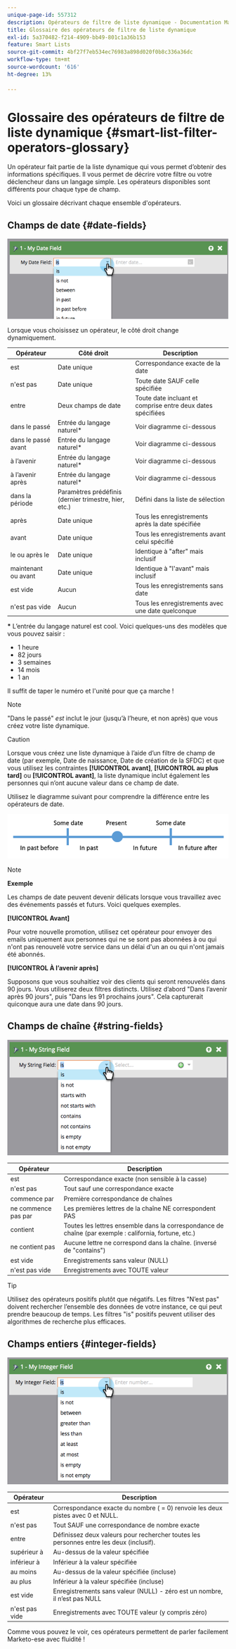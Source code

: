 ```yaml
---
unique-page-id: 557312
description: Opérateurs de filtre de liste dynamique - Documentation Marketo - Documentation du produit
title: Glossaire des opérateurs de filtre de liste dynamique
exl-id: 5a370482-f214-4909-bb49-801c1a36b153
feature: Smart Lists
source-git-commit: 4bf27f7eb534ec76983a898d020f0b8c336a36dc
workflow-type: tm+mt
source-wordcount: '616'
ht-degree: 13%

---
```


# Glossaire des opérateurs de filtre de liste dynamique {#smart-list-filter-operators-glossary}

Un opérateur fait partie de la liste dynamique qui vous permet d’obtenir des informations spécifiques. Il vous permet de décrire votre filtre ou votre déclencheur dans un langage simple. Les opérateurs disponibles sont différents pour chaque type de champ.

Voici un glossaire décrivant chaque ensemble d&#39;opérateurs.

## Champs de date {#date-fields}

![](assets/smart-list-filter-operators-glossary-1.png)

Lorsque vous choisissez un opérateur, le côté droit change dynamiquement.

<table><thead>
  <tr>
    <th>Opérateur</th>
    <th>Côté droit</th>
    <th>Description</th>
  </tr></thead>
<tbody>
  <tr>
    <td>est</td>
    <td>Date unique</td>
    <td>Correspondance exacte de la date</td>
  </tr>
  <tr>
    <td>n'est pas</td>
    <td>Date unique</td>
    <td>Toute date SAUF celle spécifiée</td>
  </tr>
  <tr>
    <td>entre</td>
    <td>Deux champs de date</td>
    <td>Toute date incluant et comprise entre deux dates spécifiées</td>
  </tr>
  <tr>
    <td>dans le passé</td>
    <td>Entrée du langage naturel*</td>
    <td>Voir diagramme ci-dessous</td>
  </tr>
  <tr>
    <td>dans le passé avant</td>
    <td>Entrée du langage naturel*</td>
    <td>Voir diagramme ci-dessous</td>
  </tr>
  <tr>
    <td>à l’avenir</td>
    <td>Entrée du langage naturel*</td>
    <td>Voir diagramme ci-dessous</td>
  </tr>
  <tr>
    <td>à l’avenir après</td>
    <td>Entrée du langage naturel*</td>
    <td>Voir diagramme ci-dessous</td>
  </tr>
  <tr>
    <td>dans la période</td>
    <td>Paramètres prédéfinis (dernier trimestre, hier, etc.)</td>
    <td>Défini dans la liste de sélection</td>
  </tr>
  <tr>
    <td>après</td>
    <td>Date unique</td>
    <td>Tous les enregistrements après la date spécifiée</td>
  </tr>
  <tr>
    <td>avant</td>
    <td>Date unique</td>
    <td>Tous les enregistrements avant celui spécifié</td>
  </tr>
  <tr>
    <td>le ou après le</td>
    <td>Date unique</td>
    <td>Identique à "after" mais inclusif</td>
  </tr>
  <tr>
    <td>maintenant ou avant</td>
    <td>Date unique</td>
    <td>Identique à "l'avant" mais inclusif</td>
  </tr>
  <tr>
    <td>est vide</td>
    <td>Aucun</td>
    <td>Tous les enregistrements sans date</td>
  </tr>
  <tr>
    <td>n'est pas vide</td>
    <td>Aucun</td>
    <td>Tous les enregistrements avec une date quelconque</td>
  </tr>
</tbody></table>

**&#42;** L’entrée du langage naturel est cool. Voici quelques-uns des modèles que vous pouvez saisir :

* 1 heure
* 82 jours
* 3 semaines
* 14 mois
* 1 an

Il suffit de taper le numéro et l&#39;unité pour que ça marche !

>[!NOTE]
>
>&quot;Dans le passé&quot; _est_ inclut le jour (jusqu’à l’heure, et non après) que vous créez votre liste dynamique.

>[!CAUTION]
>
>Lorsque vous créez une liste dynamique à l’aide d’un filtre de champ de date (par exemple, Date de naissance, Date de création de la SFDC) et que vous utilisez les contraintes **[!UICONTROL avant]**, **[!UICONTROL au plus tard]** ou **[!UICONTROL avant]**, la liste dynamique inclut également les personnes qui n’ont aucune valeur dans ce champ de date.

Utilisez le diagramme suivant pour comprendre la différence entre les opérateurs de date.

![](assets/smart-list-filter-operators-glossary-2.png)

>[!NOTE]
>
>**Exemple**
>
>Les champs de date peuvent devenir délicats lorsque vous travaillez avec des événements passés et futurs. Voici quelques exemples.
>
>**[!UICONTROL Avant]**
>
>Pour votre nouvelle promotion, utilisez cet opérateur pour envoyer des emails uniquement aux personnes qui ne se sont pas abonnées à ou qui n&#39;ont pas renouvelé votre service dans un délai d&#39;un an ou qui n&#39;ont jamais été abonnés.
>
>**[!UICONTROL À l’avenir après]**
>
>Supposons que vous souhaitiez voir des clients qui seront renouvelés dans 90 jours. Vous utiliserez deux filtres distincts. Utilisez d’abord &quot;Dans l’avenir après 90 jours&quot;, puis &quot;Dans les 91 prochains jours&quot;. Cela capturerait quiconque aura une date dans 90 jours.

## Champs de chaîne {#string-fields}

![](assets/smart-list-filter-operators-glossary-3.png)

<table><thead>
  <tr>
    <th>Opérateur</th>
    <th>Description</th>
  </tr></thead>
<tbody>
  <tr>
    <td>est</td>
    <td>Correspondance exacte (non sensible à la casse)</td>
  </tr>
  <tr>
    <td>n'est pas</td>
    <td>Tout sauf une correspondance exacte</td>
  </tr>
  <tr>
    <td>commence par</td>
    <td>Première correspondance de chaînes</td>
  </tr>
  <tr>
    <td>ne commence pas par</td>
    <td>Les premières lettres de la chaîne NE correspondent PAS</td>
  </tr>
  <tr>
    <td>contient</td>
    <td>Toutes les lettres ensemble dans la correspondance de chaîne (par exemple : california, fortune, etc.)</td>
  </tr>
  <tr>
    <td>ne contient pas</td>
    <td>Aucune lettre ne correspond dans la chaîne. (inversé de "contains")</td>
  </tr>
  <tr>
    <td>est vide</td>
    <td>Enregistrements sans valeur (NULL)</td>
  </tr>
  <tr>
    <td>n'est pas vide</td>
    <td>Enregistrements avec TOUTE valeur</td>
  </tr>
</tbody>
</table>

>[!TIP]
>
>Utilisez des opérateurs positifs plutôt que négatifs. Les filtres &quot;N’est pas&quot; doivent rechercher l’ensemble des données de votre instance, ce qui peut prendre beaucoup de temps. Les filtres &quot;is&quot; positifs peuvent utiliser des algorithmes de recherche plus efficaces.

## Champs entiers {#integer-fields}

![](assets/smart-list-filter-operators-glossary-4.png)

<table><thead>
  <tr>
    <th>Opérateur</th>
    <th>Description</th>
  </tr></thead>
<tbody>
  <tr>
    <td>est</td>
    <td>Correspondance exacte du nombre ( = 0) renvoie les deux pistes avec 0 et NULL.</td>
  </tr>
  <tr>
    <td>n'est pas</td>
    <td>Tout SAUF une correspondance de nombre exacte</td>
  </tr>
  <tr>
    <td>entre</td>
    <td>Définissez deux valeurs pour rechercher toutes les personnes entre les deux (inclusif).</td>
  </tr>
  <tr>
    <td>supérieur à</td>
    <td>Au-dessus de la valeur spécifiée</td>
  </tr>
  <tr>
    <td>inférieur à</td>
    <td>Inférieur à la valeur spécifiée</td>
  </tr>
  <tr>
    <td>au moins</td>
    <td>Au-dessus de la valeur spécifiée (incluse)</td>
  </tr>
  <tr>
    <td>au plus</td>
    <td>Inférieur à la valeur spécifiée (incluse)</td>
  </tr>
  <tr>
    <td>est vide</td>
    <td>Enregistrements sans valeur (NULL) - zéro est un nombre, il n’est pas NULL</td>
  </tr>
  <tr>
    <td>n'est pas vide</td>
    <td>Enregistrements avec TOUTE valeur (y compris zéro)</td>
  </tr>
</tbody>
</table>

Comme vous pouvez le voir, ces opérateurs permettent de parler facilement Marketo-ese avec fluidité !
